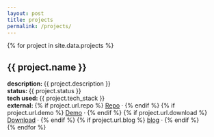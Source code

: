 ```yaml
---
layout: post
title: projects
permalink: /projects/
---
```


{% for project in site.data.projects %}
<div class="project">
    <h2>{{ project.name }}</h2>
    <div><strong>description: </strong>{{ project.description }}</div>
    <div><strong>status: </strong>{{ project.status }}</div>
    <div><strong>tech used: </strong>{{ project.tech_stack }}</div>
    <div>
        <strong>external: </strong>
        {% if project.url.repo %}
            <a href="{{ project.url.repo }}">Repo</a> &middot;
        {% endif %}
        {% if project.url.demo %}
            <a href="{{ project.url.demo }}">Demo</a> &middot;
        {% endif %}
        {% if project.url.download %}
            <a href="{{ project.url.download }}">Download</a> &middot;
        {% endif %}
        {% if project.url.blog %}
            <a href="{{ project.url.blog }}">blog</a> &middot;
        {% endif %}
    </div>
</div>
{% endfor %}